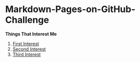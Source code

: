# Markdown-Pages-on-GitHub-Challenge
**Things That Interest Me**
1. [First Interest](firstinterest.md)
2. [Second Interest](secondinterest.md)
3. [Third Interest](thirdinterest.md)
